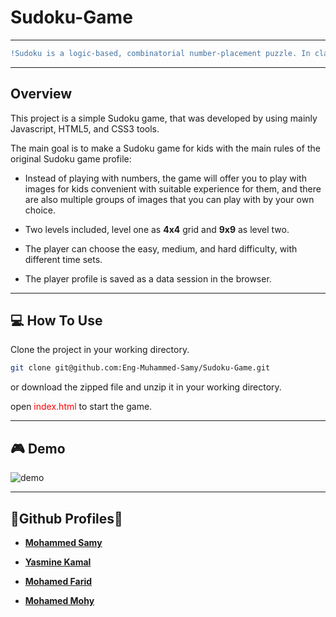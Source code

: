 # **Sudoku-Game**

---
```diff
!Sudoku is a logic-based, combinatorial number-placement puzzle. In classic sudoku, the objective is to fill a 9×9 grid with digits so that each column, each row, and each of the nine 3×3 subgrids that compose the grid also called boxes, blocks, or regions contain all of the digits from 1 to 9. The puzzle setter provides a partially completed grid, which for a well-posed puzzle has a single solution.
```
---

## Overview

This project is a simple Sudoku game, that was developed by using mainly Javascript, HTML5, and CSS3 tools.

The main goal is to make a Sudoku game for kids with the main rules of the original Sudoku game profile:

- Instead of playing with numbers, the game will offer you to play with images for kids convenient with suitable experience for them, and there are also multiple groups of images that you can play with by your own choice.

- Two levels included, level one as **4x4** grid and **9x9** as level two.
- The player can choose the easy, medium, and hard difficulty, with different time sets.

- The player profile is saved as a data session in the browser.

---

## 💻 How To Use

Clone the project in your working directory.

```bash
git clone git@github.com:Eng-Muhammed-Samy/Sudoku-Game.git
```

or download the zipped file and unzip it in your working directory.

open <span style="color: red;">index.html</span> to start the game.

---

## 🎮 Demo

![demo](/demo/demo.gif)

---

## 🔻Github Profiles🔻

- **[Mohammed Samy](https://github.com/Eng-Muhammed-Samy)**

- **[Yasmine Kamal](https://github.com/yasminekamal)**

- **[Mohamed Farid ](https://github.com/mohamedfarid14)**

- **[Mohamed Mohy](https://github.com/Mohy-dev)**
